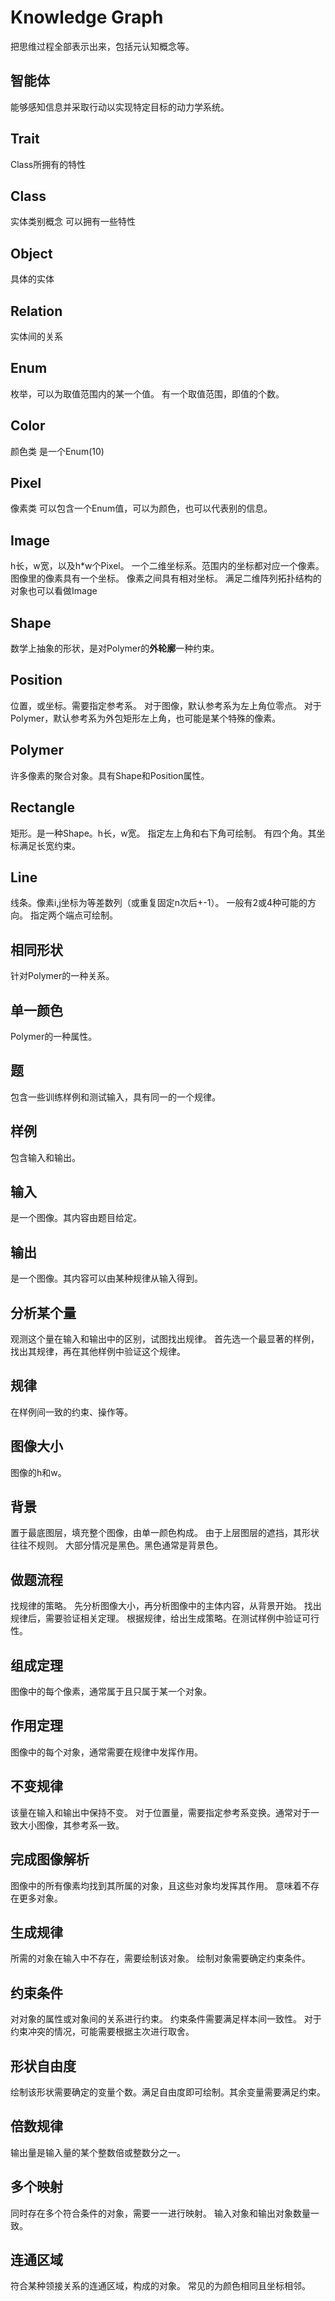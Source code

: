 # Knowledge Graph
把思维过程全部表示出来，包括元认知概念等。

## 智能体
能够感知信息并采取行动以实现特定目标的动力学系统。

## Trait
Class所拥有的特性

## Class
实体类别概念
可以拥有一些特性

## Object
具体的实体

## Relation
实体间的关系

## Enum
枚举，可以为取值范围内的某一个值。
有一个取值范围，即值的个数。

## Color
颜色类
是一个Enum(10)

## Pixel
像素类
可以包含一个Enum值，可以为颜色，也可以代表别的信息。

## Image
h长，w宽，以及h*w个Pixel。
一个二维坐标系。范围内的坐标都对应一个像素。
图像里的像素具有一个坐标。
像素之间具有相对坐标。
满足二维阵列拓扑结构的对象也可以看做Image

## Shape
数学上抽象的形状，是对Polymer的**外轮廓**一种约束。

## Position
位置，或坐标。需要指定参考系。
对于图像，默认参考系为左上角位零点。
对于Polymer，默认参考系为外包矩形左上角，也可能是某个特殊的像素。

## Polymer
许多像素的聚合对象。具有Shape和Position属性。

## Rectangle
矩形。是一种Shape。h长，w宽。
指定左上角和右下角可绘制。
有四个角。其坐标满足长宽约束。

## Line
线条。像素i,j坐标为等差数列（或重复固定n次后+-1）。
一般有2或4种可能的方向。
指定两个端点可绘制。

## 相同形状
针对Polymer的一种关系。

## 单一颜色
Polymer的一种属性。

## 题
包含一些训练样例和测试输入，具有同一的一个规律。

## 样例
包含输入和输出。

## 输入
是一个图像。其内容由题目给定。

## 输出
是一个图像。其内容可以由某种规律从输入得到。

## 分析某个量
观测这个量在输入和输出中的区别，试图找出规律。
首先选一个最显著的样例，找出其规律，再在其他样例中验证这个规律。

## 规律
在样例间一致的约束、操作等。

## 图像大小
图像的h和w。

## 背景
置于最底图层，填充整个图像，由单一颜色构成。
由于上层图层的遮挡，其形状往往不规则。
大部分情况是黑色。黑色通常是背景色。

## 做题流程
找规律的策略。
先分析图像大小，再分析图像中的主体内容，从背景开始。
找出规律后，需要验证相关定理。
根据规律，给出生成策略。在测试样例中验证可行性。

## 组成定理
图像中的每个像素，通常属于且只属于某一个对象。

## 作用定理
图像中的每个对象，通常需要在规律中发挥作用。

## 不变规律
该量在输入和输出中保持不变。
对于位置量，需要指定参考系变换。通常对于一致大小图像，其参考系一致。

## 完成图像解析
图像中的所有像素均找到其所属的对象，且这些对象均发挥其作用。
意味着不存在更多对象。

## 生成规律
所需的对象在输入中不存在，需要绘制该对象。
绘制对象需要确定约束条件。

## 约束条件
对对象的属性或对象间的关系进行约束。
约束条件需要满足样本间一致性。
对于约束冲突的情况，可能需要根据主次进行取舍。

## 形状自由度
绘制该形状需要确定的变量个数。满足自由度即可绘制。其余变量需要满足约束。

## 倍数规律
输出量是输入量的某个整数倍或整数分之一。

## 多个映射
同时存在多个符合条件的对象，需要一一进行映射。
输入对象和输出对象数量一致。

## 连通区域
符合某种领接关系的连通区域，构成的对象。
常见的为颜色相同且坐标相邻。
